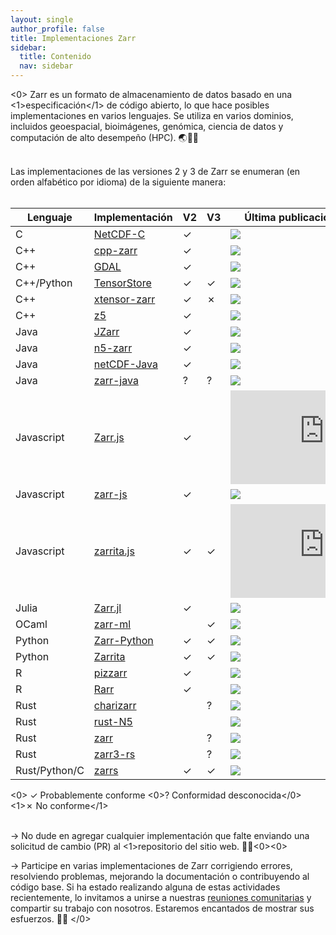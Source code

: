 ```yaml
---
layout: single
author_profile: false
title: Implementaciones Zarr
sidebar:
  title: Contenido
  nav: sidebar
---
```


<0>
Zarr es un formato de almacenamiento de datos basado en una <1>especificación</1> de código abierto, lo que hace posibles implementaciones en varios lenguajes. Se utiliza en varios
dominios, incluidos geoespacial, bioimágenes, genómica, ciencia de datos y computación de alto desempeño (HPC). 🌏🔬🧬<br><br>

Las implementaciones de las versiones 2 y 3 de Zarr se enumeran (en orden alfabético por idioma) de la siguiente manera:<br><br> </font>

| Lenguaje      | Implementación | V2 | V3 | Última publicación/confirmación |
| ------------- | -------------- | -- | -- | ------------------------------- |
| C             | [NetCDF-C]     | ✓  |    | ![][NetCDF-C-re]                |
| C++           | [cpp-zarr]     | ✓  |    | ![][cpp-zarr-re]                |
| C++           | [GDAL]         | ✓  |    | ![][GDAL-re]                    |
| C++/Python    | [TensorStore]  | ✓  | ✓  | ![][tensorstore-lu]             |
| C++           | [xtensor-zarr] | ✓  | ✗  | ![][xtensor-zarr-lu]            |
| C++           | [z5]           | ✓  |    | ![][z5-re]                      |
| Java          | [JZarr]        | ✓  |    | ![][JZarr-lu]                   |
| Java          | [n5-zarr]      | ✓  |    | ![][n5-zarr-lu]                 |
| Java          | [netCDF-Java]  | ✓  |    | ![][netCDF-Java-re]             |
| Java          | [zarr-java]    | ?  | ?  | ![][zarr-java-re]               |
| Javascript    | [Zarr.js]      | ✓  |    | ![][Zarr.js-re]                 |
| Javascript    | [zarr-js]      | ✓  |    | ![][zarr-js-lu]                 |
| Javascript    | [zarrita.js]   | ✓  | ✓  | ![][zarrita.js-re]              |
| Julia         | [Zarr.jl]      | ✓  |    | ![][Zarr.jl-re]                 |
| OCaml         | [zarr-ml]      |    | ✓  | ![][zarr-ml-re]                 |
| Python        | [Zarr-Python]  | ✓  | ✓  | ![][Zarr-Python-re]             |
| Python        | [Zarrita]      | ✓  | ✓  | ![][Zarrita-lu]                 |
| R             | [pizzarr]      | ✓  |    | ![][pizzarr-lu]                 |
| R             | [Rarr]         | ✓  |    | ![][Rarr-lu]                    |
| Rust          | [charizarr]    |    | ?  | ![][charizarr-lu]               |
| Rust          | [rust-N5]      |    |    | ![][rust-N5-lu]                 |
| Rust          | [zarr]         |    | ?  | ![][zarr-lu]                    |
| Rust          | [zarr3-rs]     |    | ?  | ![][zarr3-rs-lu]                |
| Rust/Python/C | [zarrs]        | ✓  | ✓  | ![][zarrs-re]                   |

<0> ✓ Probablemente conforme</sup>
<0>? Conformidad desconocida</0>
<1>✗ No conforme</1>

[NetCDF-C]: https://github.com/Unidata/netcdf-c
[NetCDF-C-re]: https://img.shields.io/github/release-date-pre/Unidata/netcdf-c
[cpp-zarr]: https://github.com/abcucberkeley/cpp-zarr
[cpp-zarr-re]: https://img.shields.io/github/release-date/abcucberkeley/cpp-zarr
[GDAL]: https://gdal.org/drivers/raster/zarr.html
[GDAL-re]: https://img.shields.io/github/release-date-pre/OSGeo/gdal
[JZarr]: https://github.com/bcdev/jzarr
[JZarr-lu]: https://img.shields.io/github/last-commit/bcdev/jzarr
[Zarr.js]: https://github.com/gzuidhof/zarr.js
[Zarr.js-re]: https://img.shields.io/github/release-date-pre/gzuidhof/zarr.js
[Zarr.jl]: https://github.com/JuliaIO/Zarr.jl
[Zarr.jl-re]: https://img.shields.io/github/release-date-pre/JuliaIO/Zarr.jl
[Zarr-Python]: https://github.com/zarr-developers/zarr-python
[Zarr-Python-re]: https://img.shields.io/github/release-date-pre/zarr-developers/zarr-python
[Zarrita]: https://github.com/scalableminds/zarrita
[Zarrita-lu]: https://img.shields.io/github/last-commit/scalableminds/zarrita
[Rarr]: https://github.com/grimbough/Rarr
[Rarr-lu]: https://img.shields.io/github/last-commit/grimbough/Rarr
[rust-N5]: https://github.com/aschampion/rust-n5
[rust-N5-lu]: https://img.shields.io/github/last-commit/aschampion/rust-n5
[TensorStore]: https://github.com/google/tensorstore/
[TensorStore-lu]: https://img.shields.io/github/last-commit/google/tensorstore
[n5-zarr]: https://github.com/saalfeldlab/n5-zarr
[n5-zarr-lu]: https://img.shields.io/github/last-commit/saalfeldlab/n5-zarr
[zarr-js]: https://github.com/freeman-lab/zarr-js
[zarr-js-lu]: https://img.shields.io/github/last-commit/freeman-lab/zarr-js
[zarr]: https://github.com/sci-rs/zarr
[zarr-lu]: https://img.shields.io/github/last-commit/sci-rs/zarr
[xtensor-zarr]: https://github.com/xtensor-stack/xtensor-zarr
[xtensor-zarr-lu]: https://img.shields.io/github/last-commit/xtensor-stack/xtensor-zarr
[netCDF-Java]: https://github.com/Unidata/netcdf-java
[netCDF-Java-re]: https://img.shields.io/github/release-date-pre/Unidata/netcdf-java
[z5]: https://github.com/constantinpape/z5
[z5-re]: https://img.shields.io/github/release-date-pre/constantinpape/z5
[pizzarr]: https://keller-mark.github.io/pizzarr/
[pizzarr-lu]: https://img.shields.io/github/last-commit/keller-mark/pizzarr
[zarrs]: https://github.com/LDeakin/zarrs
[zarrs-re]: https://img.shields.io/github/release-date-pre/LDeakin/zarrs
[zarrita.js]: https://github.com/manzt/zarrita.js
[zarrita.js-re]: https://img.shields.io/github/release-date-pre/manzt/zarrita.js
[zarr-ml]: https://github.com/zoj613/zarr-ml
[zarr-ml-re]: https://img.shields.io/github/release-date-pre/zoj613/zarr-ml
[zarr3-rs]: https://github.com/clbarnes/zarr3-rs
[zarr3-rs-lu]: https://img.shields.io/github/last-commit/clbarnes/zarr3-rs
[charizarr]: https://github.com/mpiannucci/charizarr
[charizarr-lu]: https://img.shields.io/github/last-commit/mpiannucci/charizarr
[zarr-java]: https://github.com/zarr-developers/zarr-java
[zarr-java-re]: https://img.shields.io/github/release-date-pre/zarr-developers/zarr-java

<br>
→ No dude en agregar cualquier implementación que falte enviando una solicitud de cambio (PR) al <1>repositorio</1> del sitio web. 🤝🏻<0><0>

→ Participe en varias implementaciones de Zarr corrigiendo errores, resolviendo problemas, mejorando la documentación o contribuyendo al código base.
Si ha estado realizando alguna de estas actividades recientemente, lo invitamos a unirse a nuestras <a href="https://zarr.dev/community-calls/">reuniones comunitarias</a> y compartir su trabajo con nosotros. Estaremos encantados de mostrar sus esfuerzos. 💪🏻
</0>
